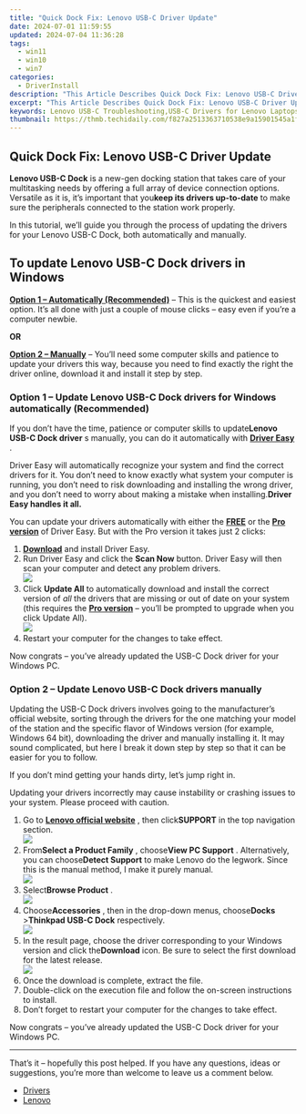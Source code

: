 ```yaml
---
title: "Quick Dock Fix: Lenovo USB-C Driver Update"
date: 2024-07-01 11:59:55
updated: 2024-07-04 11:36:28
tags:
  - win11
  - win10
  - win7
categories:
  - DriverInstall
description: "This Article Describes Quick Dock Fix: Lenovo USB-C Driver Update"
excerpt: "This Article Describes Quick Dock Fix: Lenovo USB-C Driver Update"
keywords: Lenovo USB-C Troubleshooting,USB-C Drivers for Lenovo Laptops,Lenovo Port Fix Quick Guide,USB-C Driver Update for Lenovo Devices,Lenovo USB Port Problems and Solutions,Fixing Lenovo Dock Connectivity Issues,Quick-Fix for Lenovo Port Malfunctions
thumbnail: https://thmb.techidaily.com/f827a2513363710538e9a15901545a1f6478c686bd6bb8d68f0e5c1da41a0c90.jpg
---
```


## Quick Dock Fix: Lenovo USB-C Driver Update

**Lenovo USB-C Dock** is a new-gen docking station that takes care of your multitasking needs by offering a full array of device connection options. Versatile as it is, it’s important that you**keep its drivers up-to-date** to make sure the peripherals connected to the station work properly.

 In this tutorial, we’ll guide you through the process of updating the drivers for your Lenovo USB-C Dock, both automatically and manually.

## To update Lenovo USB-C Dock drivers in Windows

**[Option 1 – Automatically (Recommended)](#O1)**  – This is the quickest and easiest option. It’s all done with just a couple of mouse clicks – easy even if you’re a computer newbie.

**OR**

**[Option 2 – Manually](#O2)** – You’ll need some computer skills and patience to update your drivers this way, because you need to find exactly the right the driver online, download it and install it step by step.

### **Option 1 – Update Lenovo USB-C Dock drivers** for Windows automatically (Recommended)

 If you don’t have the time, patience or computer skills to update**Lenovo USB-C Dock driver** s manually, you can do it automatically with **[Driver Easy](https://tools.techidaily.com/drivereasy/download/)**  .

 Driver Easy will automatically recognize your system and find the correct drivers for it. You don’t need to know exactly what system your computer is running, you don’t need to risk downloading and installing the wrong driver, and you don’t need to worry about making a mistake when installing.**Driver Easy handles it all.**

 You can update your drivers automatically with either the [**FREE**](https://tools.techidaily.com/drivereasy/download/) or the [**Pro version**](https://tools.techidaily.com/drivereasy/download/) of Driver Easy. But with the Pro version it takes just 2 clicks:

1. **[Download](https://tools.techidaily.com/drivereasy/download/)**  and install Driver Easy.
2. Run Driver Easy and click the **Scan Now** button. Driver Easy will then scan your computer and detect any problem drivers.  
![](https://images.drivereasy.com/wp-content/uploads/2020/12/last-scan-never.png)
3. Click **Update All** to automatically download and install the correct version of _all_ the drivers that are missing or out of date on your system (this requires the [**Pro version**](https://tools.techidaily.com/drivereasy/download/) – you’ll be prompted to upgrade when you click Update All).  
![](https://images.drivereasy.com/wp-content/uploads/2021/05/usbc.png)
4. Restart your computer for the changes to take effect.

 Now congrats – you’ve already updated the USB-C Dock driver for your Windows PC.

### **Option 2 – Update Lenovo USB-C Dock drivers** manually

 Updating the USB-C Dock drivers involves going to the manufacturer’s official website, sorting through the drivers for the one matching your model of the station and the specific flavor of Windows version (for example, Windows 64 bit), downloading the driver and manually installing it. It may sound complicated, but here I break it down step by step so that it can be easier for you to follow.

 If you don’t mind getting your hands dirty, let’s jump right in.

 Updating your drivers incorrectly may cause instability or crashing issues to your system. Please proceed with caution.

1. Go to [**Lenovo official website**](https://shop-links.co/link/?exclusive=1&publisher_slug=itechdaily19598&url=https%3A%2F%2Fwww.lenovo.com%2F) , then click**SUPPORT** in the top navigation section.  
![](https://images.drivereasy.com/wp-content/uploads/2021/05/support.png)
2. From**Select a Product Family** , choose**View PC Support** . Alternatively, you can choose**Detect Support** to make Lenovo do the legwork. Since this is the manual method, I make it purely manual.  
![](https://images.drivereasy.com/wp-content/uploads/2021/05/viewpcsupport.png)
3. Select**Browse Product** .  
![](https://images.drivereasy.com/wp-content/uploads/2021/05/browse.png)
4. Choose**Accessories** , then in the drop-down menus, choose**Docks** \>**Thinkpad USB-C Dock** respectively.  
![](https://images.drivereasy.com/wp-content/uploads/2021/05/123-2.png)
5. In the result page, choose the driver corresponding to your Windows version and click the**Download** icon. Be sure to select the first download for the latest release.  
![](https://images.drivereasy.com/wp-content/uploads/2021/05/driver.png)
6. Once the download is complete, extract the file.
7. Double-click on the execution file and follow the on-screen instructions to install.
8. Don’t forget to restart your computer for the changes to take effect.

 Now congrats – you’ve already updated the USB-C Dock driver for your Windows PC.

---

 That’s it – hopefully this post helped. If you have any questions, ideas or suggestions, you’re more than welcome to leave us a comment below.

* [Drivers](https://tools.techidaily.com/drivereasy/download/)
* [Lenovo](https://tools.techidaily.com/drivereasy/download/)

<ins class="adsbygoogle"
     style="display:block"
     data-ad-format="autorelaxed"
     data-ad-client="ca-pub-7571918770474297"
     data-ad-slot="1223367746"></ins>



<ins class="adsbygoogle"
     style="display:block"
     data-ad-client="ca-pub-7571918770474297"
     data-ad-slot="8358498916"
     data-ad-format="auto"
     data-full-width-responsive="true"></ins>
